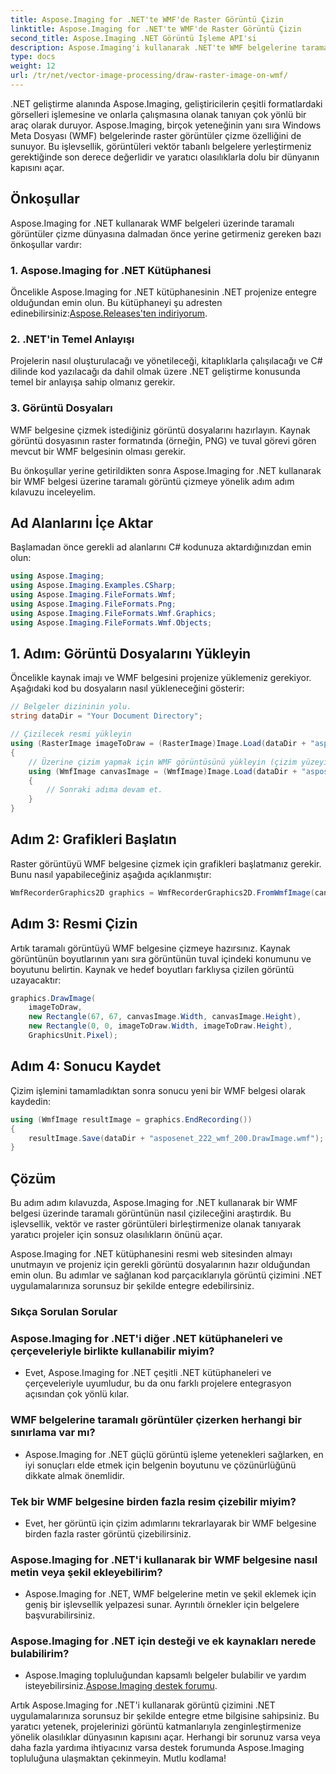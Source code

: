 ```yaml
---
title: Aspose.Imaging for .NET'te WMF'de Raster Görüntü Çizin
linktitle: Aspose.Imaging for .NET'te WMF'de Raster Görüntü Çizin
second_title: Aspose.Imaging .NET Görüntü İşleme API'si
description: Aspose.Imaging'i kullanarak .NET'te WMF belgelerine taramalı görüntüler çizmeyi öğrenin. .NET projelerinizi yaratıcı görüntü katmanlarıyla geliştirin.
type: docs
weight: 12
url: /tr/net/vector-image-processing/draw-raster-image-on-wmf/
---
```


.NET geliştirme alanında Aspose.Imaging, geliştiricilerin çeşitli formatlardaki görselleri işlemesine ve onlarla çalışmasına olanak tanıyan çok yönlü bir araç olarak duruyor. Aspose.Imaging, birçok yeteneğinin yanı sıra Windows Meta Dosyası (WMF) belgelerinde raster görüntüler çizme özelliğini de sunuyor. Bu işlevsellik, görüntüleri vektör tabanlı belgelere yerleştirmeniz gerektiğinde son derece değerlidir ve yaratıcı olasılıklarla dolu bir dünyanın kapısını açar.

## Önkoşullar

Aspose.Imaging for .NET kullanarak WMF belgeleri üzerinde taramalı görüntüler çizme dünyasına dalmadan önce yerine getirmeniz gereken bazı önkoşullar vardır:

### 1. Aspose.Imaging for .NET Kütüphanesi

 Öncelikle Aspose.Imaging for .NET kütüphanesinin .NET projenize entegre olduğundan emin olun. Bu kütüphaneyi şu adresten edinebilirsiniz:[Aspose.Releases'ten indiriyorum](https://releases.aspose.com/imaging/net/).

### 2. .NET'in Temel Anlayışı

Projelerin nasıl oluşturulacağı ve yönetileceği, kitaplıklarla çalışılacağı ve C# dilinde kod yazılacağı da dahil olmak üzere .NET geliştirme konusunda temel bir anlayışa sahip olmanız gerekir.

### 3. Görüntü Dosyaları

WMF belgesine çizmek istediğiniz görüntü dosyalarını hazırlayın. Kaynak görüntü dosyasının raster formatında (örneğin, PNG) ve tuval görevi gören mevcut bir WMF belgesinin olması gerekir.

Bu önkoşullar yerine getirildikten sonra Aspose.Imaging for .NET kullanarak bir WMF belgesi üzerine taramalı görüntü çizmeye yönelik adım adım kılavuzu inceleyelim.

## Ad Alanlarını İçe Aktar

Başlamadan önce gerekli ad alanlarını C# kodunuza aktardığınızdan emin olun:

```csharp
using Aspose.Imaging;
using Aspose.Imaging.Examples.CSharp;
using Aspose.Imaging.FileFormats.Wmf;
using Aspose.Imaging.FileFormats.Png;
using Aspose.Imaging.FileFormats.Wmf.Graphics;
using Aspose.Imaging.FileFormats.Wmf.Objects;
```

## 1. Adım: Görüntü Dosyalarını Yükleyin

Öncelikle kaynak imajı ve WMF belgesini projenize yüklemeniz gerekiyor. Aşağıdaki kod bu dosyaların nasıl yükleneceğini gösterir:

```csharp
// Belgeler dizininin yolu.
string dataDir = "Your Document Directory";

// Çizilecek resmi yükleyin
using (RasterImage imageToDraw = (RasterImage)Image.Load(dataDir + "asposenet_220_src01.png"))
{
    // Üzerine çizim yapmak için WMF görüntüsünü yükleyin (çizim yüzeyi)
    using (WmfImage canvasImage = (WmfImage)Image.Load(dataDir + "asposenet_222_wmf_200.wmf"))
    {
        // Sonraki adıma devam et.
    }
}
```

## Adım 2: Grafikleri Başlatın

Raster görüntüyü WMF belgesine çizmek için grafikleri başlatmanız gerekir. Bunu nasıl yapabileceğiniz aşağıda açıklanmıştır:

```csharp
WmfRecorderGraphics2D graphics = WmfRecorderGraphics2D.FromWmfImage(canvasImage);
```

## Adım 3: Resmi Çizin

Artık taramalı görüntüyü WMF belgesine çizmeye hazırsınız. Kaynak görüntünün boyutlarının yanı sıra görüntünün tuval içindeki konumunu ve boyutunu belirtin. Kaynak ve hedef boyutları farklıysa çizilen görüntü uzayacaktır:

```csharp
graphics.DrawImage(
    imageToDraw,
    new Rectangle(67, 67, canvasImage.Width, canvasImage.Height),
    new Rectangle(0, 0, imageToDraw.Width, imageToDraw.Height),
    GraphicsUnit.Pixel);
```

## Adım 4: Sonucu Kaydet

Çizim işlemini tamamladıktan sonra sonucu yeni bir WMF belgesi olarak kaydedin:

```csharp
using (WmfImage resultImage = graphics.EndRecording())
{
    resultImage.Save(dataDir + "asposenet_222_wmf_200.DrawImage.wmf");
}
```

## Çözüm

Bu adım adım kılavuzda, Aspose.Imaging for .NET kullanarak bir WMF belgesi üzerinde taramalı görüntünün nasıl çizileceğini araştırdık. Bu işlevsellik, vektör ve raster görüntüleri birleştirmenize olanak tanıyarak yaratıcı projeler için sonsuz olasılıkların önünü açar.

Aspose.Imaging for .NET kütüphanesini resmi web sitesinden almayı unutmayın ve projeniz için gerekli görüntü dosyalarının hazır olduğundan emin olun. Bu adımlar ve sağlanan kod parçacıklarıyla görüntü çizimini .NET uygulamalarınıza sorunsuz bir şekilde entegre edebilirsiniz.

### Sıkça Sorulan Sorular

### Aspose.Imaging for .NET'i diğer .NET kütüphaneleri ve çerçeveleriyle birlikte kullanabilir miyim?
   - Evet, Aspose.Imaging for .NET çeşitli .NET kütüphaneleri ve çerçeveleriyle uyumludur, bu da onu farklı projelere entegrasyon açısından çok yönlü kılar.

### WMF belgelerine taramalı görüntüler çizerken herhangi bir sınırlama var mı?
   - Aspose.Imaging for .NET güçlü görüntü işleme yetenekleri sağlarken, en iyi sonuçları elde etmek için belgenin boyutunu ve çözünürlüğünü dikkate almak önemlidir.

### Tek bir WMF belgesine birden fazla resim çizebilir miyim?
   - Evet, her görüntü için çizim adımlarını tekrarlayarak bir WMF belgesine birden fazla raster görüntü çizebilirsiniz.

### Aspose.Imaging for .NET'i kullanarak bir WMF belgesine nasıl metin veya şekil ekleyebilirim?
   - Aspose.Imaging for .NET, WMF belgelerine metin ve şekil eklemek için geniş bir işlevsellik yelpazesi sunar. Ayrıntılı örnekler için belgelere başvurabilirsiniz.

### Aspose.Imaging for .NET için desteği ve ek kaynakları nerede bulabilirim?
   - Aspose.Imaging topluluğundan kapsamlı belgeler bulabilir ve yardım isteyebilirsiniz.[Aspose.Imaging destek forumu](https://forum.aspose.com/).


Artık Aspose.Imaging for .NET'i kullanarak görüntü çizimini .NET uygulamalarınıza sorunsuz bir şekilde entegre etme bilgisine sahipsiniz. Bu yaratıcı yetenek, projelerinizi görüntü katmanlarıyla zenginleştirmenize yönelik olasılıklar dünyasının kapısını açar. Herhangi bir sorunuz varsa veya daha fazla yardıma ihtiyacınız varsa destek forumunda Aspose.Imaging topluluğuna ulaşmaktan çekinmeyin. Mutlu kodlama!
